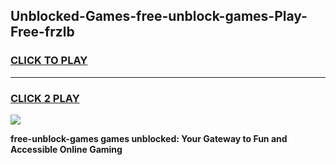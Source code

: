
## Unblocked-Games-free-unblock-games-Play-Free-frzlb
<h3>
<a href="https://premium76.site?title=free-unblock-games&ref=21A">CLICK TO PLAY</a></h3>
<hr>

<h3>
<a href="https://premium76.site?title=free-unblock-games&ref=21A">CLICK 2 PLAY</a>
  
</h3>

<a href="https://premium76.site?title=free-unblock-games&ref=21A"><img src="https://clearcache.store/games.png"></a>


**free-unblock-games games unblocked: Your Gateway to Fun and Accessible Online Gaming**
